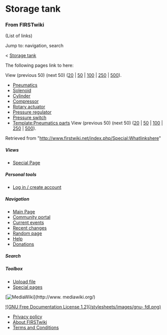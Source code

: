 # Storage tank

### From FIRSTwiki

(List of links)

Jump to: navigation, search

&lt; [Storage tank](/index.php?title=Storage_tank&redirect=no "Storage tank" )  

The following pages link to here:

View (previous 50) (next 50)
([20](/index.php?title=Special:Whatlinkshere/Storage_tank&limit=20&from=0
"Special:Whatlinkshere/Storage tank" ) |
[50](/index.php?title=Special:Whatlinkshere/Storage_tank&limit=50&from=0
"Special:Whatlinkshere/Storage tank" ) |
[100](/index.php?title=Special:Whatlinkshere/Storage_tank&limit=100&from=0
"Special:Whatlinkshere/Storage tank" ) |
[250](/index.php?title=Special:Whatlinkshere/Storage_tank&limit=250&from=0
"Special:Whatlinkshere/Storage tank" ) |
[500](/index.php?title=Special:Whatlinkshere/Storage_tank&limit=500&from=0
"Special:Whatlinkshere/Storage tank" )).

  * [Pneumatics](/index.php/Pneumatics "Pneumatics" )
  * [Solenoid](/index.php/Solenoid "Solenoid" )
  * [Cylinder](/index.php/Cylinder "Cylinder" )
  * [Compressor](/index.php/Compressor "Compressor" )
  * [Rotary actuator](/index.php/Rotary_actuator "Rotary actuator" )
  * [Pressure regulator](/index.php/Pressure_regulator "Pressure regulator" )
  * [Pressure switch](/index.php/Pressure_switch "Pressure switch" )
  * [Template:Pneumatics parts](/index.php/Template:Pneumatics_parts "Template:Pneumatics parts" )
View (previous 50) (next 50)
([20](/index.php?title=Special:Whatlinkshere/Storage_tank&limit=20&from=0
"Special:Whatlinkshere/Storage tank" ) |
[50](/index.php?title=Special:Whatlinkshere/Storage_tank&limit=50&from=0
"Special:Whatlinkshere/Storage tank" ) |
[100](/index.php?title=Special:Whatlinkshere/Storage_tank&limit=100&from=0
"Special:Whatlinkshere/Storage tank" ) |
[250](/index.php?title=Special:Whatlinkshere/Storage_tank&limit=250&from=0
"Special:Whatlinkshere/Storage tank" ) |
[500](/index.php?title=Special:Whatlinkshere/Storage_tank&limit=500&from=0
"Special:Whatlinkshere/Storage tank" )).

Retrieved from "<http://www.firstwiki.net/index.php/Special:Whatlinkshere>"

##### Views

  * [Special Page](/index.php/Special:Whatlinkshere/Storage_tank)

##### Personal tools

  * [Log in / create account](/index.php?title=Special:Userlogin&returnto=Special:Whatlinkshere)

[](/index.php/Main_Page "Main Page" )

##### Navigation

  * [Main Page](/index.php/Main_Page)
  * [Community portal](/index.php/FIRSTwiki:Community_portal)
  * [Current events](/index.php/Current_events)
  * [Recent changes](/index.php/Special:Recentchanges)
  * [Random page](/index.php/Special:Random)
  * [Help](/index.php/Help:Contents)
  * [Donations](/index.php/FIRSTwiki:Site_support)

##### Search



##### Toolbox

  * [Upload file](/index.php/Special:Upload)
  * [Special pages](/index.php/Special:Specialpages)

[![MediaWiki](/skins/common/images/poweredby_mediawiki_88x31.png)](http://www.
mediawiki.org/)

[![GNU Free Documentation License 1.2](/stylesheets/images/gnu-
fdl.png)](http://www.gnu.org/copyleft/fdl.html)

  * [Privacy policy](/index.php/FIRSTwiki:Privacy_policy "FIRSTwiki:Privacy policy" )
  * [About FIRSTwiki](/index.php/FIRSTwiki:About "FIRSTwiki:About" )
  * [Terms and Conditions](/index.php/FIRSTwiki:Terms_and_conditions "FIRSTwiki:Terms and conditions" )

